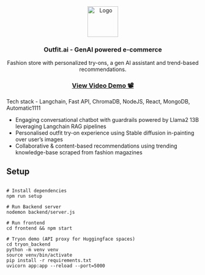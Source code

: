 <div align="center">
  <a href="https://github.com/othneildrew/Best-README-Template">
    <img src="https://github.com/user-attachments/assets/6af9879b-e975-4be1-8e17-f5c91f92d984" alt="Logo" height="80" />
  </a>


  <h3 align="center">Outfit.ai - GenAI powered e-commerce </h3>

  <div align="center">
      Fashion store with personalized try-ons, a gen AI assistant and trend-based recommendations.
     <br/>
    <h3>
    <a href="https://youtu.be/rGxVOGcAbcI" target='_blank'>View Video Demo 📽️</a>
    </h3>
  </div>
</div>

Tech stack - Langchain, Fast API, ChromaDB, NodeJS, React, MongoDB, Automatic1111

- Engaging conversational chatbot with guardrails powered by Llama2 13B leveraging Langchain RAG pipelines
- Personalised outfit try-on experience using Stable diffusion in-painting over user’s images
- Collaborative & content-based recommendations using trending knowledge-base scraped from fashion magazines

## Setup


```

# Install dependencies
npm run setup

# Run Backend server
nodemon backend/server.js

# Run frontend
cd frontend && npm start

# Tryon demo (API proxy for Huggingface spaces)
cd tryon_backend
python -m venv venv
source venv/bin/activate
pip install -r requirements.txt
uvicorn app:app --reload --port=5000

```
